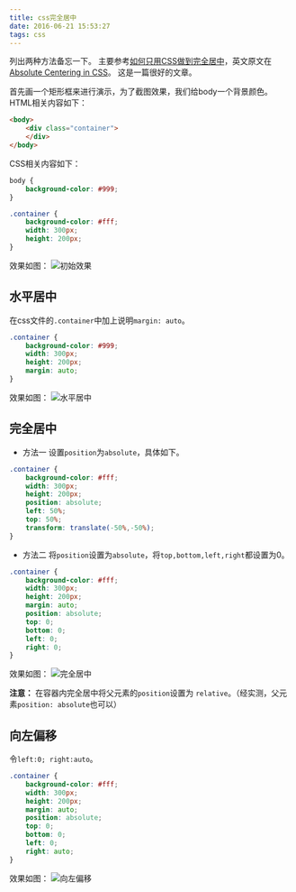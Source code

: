 ```yaml
---
title: css完全居中
date: 2016-06-21 15:53:27
tags: css
---
```

列出两种方法备忘一下。
主要参考[如何只用CSS做到完全居中](http://blog.jobbole.com/46574/ "")，英文原文在[Absolute Centering in CSS](http://codepen.io/shshaw/full/gEiDt "")。
这是一篇很好的文章。

首先画一个矩形框来进行演示，为了截图效果，我们给body一个背景颜色。
HTML相关内容如下：
```html
<body>
	<div class="container">
	</div>
</body>
```
CSS相关内容如下：
```css
body {
	background-color: #999;
}

.container {
	background-color: #fff;
	width: 300px;
	height: 200px;
}
```

效果如图：
![初始效果](http://7q5c08.com1.z0.glb.clouddn.com/css/%E6%AD%A3%E5%B8%B81.png "")

## 水平居中
在css文件的`.container`中加上说明`margin: auto`。

```css
.container {
	background-color: #999;
	width: 300px;
	height: 200px;
	margin: auto;
}
```

效果如图：
![水平居中](http://7q5c08.com1.z0.glb.clouddn.com/css/%E6%B0%B4%E5%B9%B3%E5%B1%85%E4%B8%AD1.png "")

## 完全居中

* 方法一
设置`position`为`absolute`，具体如下。
```css
.container {
	background-color: #fff;
	width: 300px;
	height: 200px;
	position: absolute;
	left: 50%;
	top: 50%;
	transform: translate(-50%,-50%);
}
```

* 方法二
将`position`设置为`absolute`，将`top,bottom,left,right`都设置为0。
```css
.container {
	background-color: #fff;
	width: 300px;
	height: 200px;
	margin: auto;
	position: absolute;
	top: 0;
	bottom: 0;
	left: 0;
	right: 0;
}
```

效果如图：
![完全居中](http://7q5c08.com1.z0.glb.clouddn.com/css/%E5%AE%8C%E5%85%A8%E5%B1%85%E4%B8%AD1.png "")

**注意：**
在容器内完全居中将父元素的`position`设置为 `relative`。（经实测，父元素`position: absolute`也可以）


## 向左偏移

令`left:0; right:auto`。

```css
.container {
	background-color: #fff;
	width: 300px;
	height: 200px;
	margin: auto;
	position: absolute;
	top: 0;
	bottom: 0;
	left: 0;
	right: auto;
}
```

效果如图：
![向左偏移](http://7q5c08.com1.z0.glb.clouddn.com/css/%E5%90%91%E5%B7%A6%E5%81%8F%E7%A7%BB.png "")